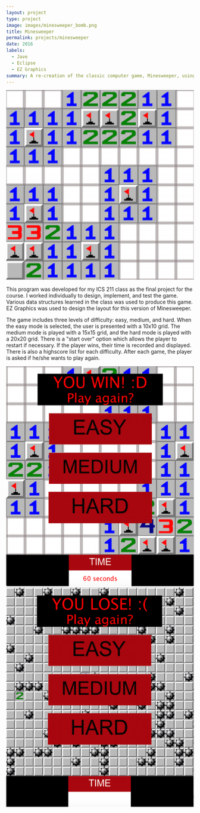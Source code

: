 ```yaml
---
layout: project
type: project
image: images/minesweeper_bomb.png
title: Minesweeper
permalink: projects/minesweeper
date: 2016
labels:
  - Jave
  - Eclipse
  - EZ Graphics
summary: A re-creation of the classic computer game, Minesweeper, using Java and EZ Graphics.
---
```

<img class="ui medium right floated rounded image" src="../images/minesweeper_1.png">

This program was developed for my ICS 211 class as the final project for the course. I worked individually to design, implement, and test the game. Various data structures learned in the class was used to produce this game. EZ Graphics was used to design the layout for this version of Minesweeper.

The game includes three levels of difficulty: easy, medium, and hard.  When the easy mode is selected, the user is presented with a 10x10 grid. The medium mode is played with a 15x15 grid, and the hard mode is played with a 20x20 grid. There is a "start over" option which allows the player to restart if necessary. If the player wins, their time is recorded and displayed.  There is also a highscore list for each difficulty.  After each game, the player is asked if he/she wants to play again.

<img class="ui medium left floated rounded image" src="../images/minesweeper_3.png">
<img class="ui medium right floated rounded image" src="../images/minesweeper_2.png">



